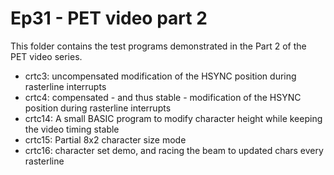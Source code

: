 
# Ep31 - PET video part 2

This folder contains the test programs demonstrated in the Part 2 of the PET video series.

* crtc3: uncompensated modification of the HSYNC position during rasterline interrupts
* crtc4: compensated - and thus stable - modification of the HSYNC position during rasterline interrupts
* crtc14: A small BASIC program to modify character height while keeping the video timing stable
* crtc15: Partial 8x2 character size mode
* crtc16: character set demo, and racing the beam to updated chars every rasterline
